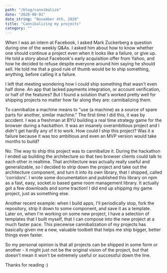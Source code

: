 ```yaml
---
path: "/blog/cannibalize"
date: "2020-08-01"
date_string: "November 4th, 2020"
title: "Cannibalizing my projects"
category: ""
---
```


When I was an intern at Facebook, I asked Mark Zuckerberg a question during one of the weekly Q&As. I asked him about how to know whether one should continue a project even when it looks like a failure, or give up. He told a story about Facebook's early acquisition offer from Yahoo, and how he decided to refuse despite everyone around him saying he should sell. He told me that a good rule of thumb would be to ship something, anything, before calling it a failure.

I left that meeting wondering how I could ship something that wasn't even half done. An app that lacked payments integration, or account verification, or half of the features? But I found a solution that's worked pretty well for shipping projects no matter how far along they are: cannibalizing them.

To cannibalize a machine means to "use (a machine) as a source of spare parts for another, similar machine." The first time I did this, it was by accident. I was a freshman at BYU building a real time strategy game for the browser during a hackathon. It was an insanely overambitious project and I didn't get hardly any of it to work. How could I ship this project? Was it a failure because it was too ambitious and even an MVP version would take months to build?

No. The way to ship this project was to cannibalize it. During the hackathon I ended up building the architecture so that two browser clients could talk to each other in realtime. That architecture was actually really useful and generalizable, so I decided to strip down the project and take out the architecture component, and turn it into its own library, that I shipped, called 'corridors'. I wrote some documentation and published this library on npm as a fast, easy, socket.io based game room management library. It actually got a few downloads and some traction! I did end up shipping my game project, just as something else.

Another recent example: when I build apps, I'll periodically stop, fork the repository, strip it down to some component, and save it as a template. Later on, when I'm working on some new project, I have a selection of templates that I built myself, that I can compose into the new project at a much faster pace. This piecewise cannibalization of my projects has basically given me a new, valuable toolbelt that helps me ship bigger, better things even faster.

So my personal opinion is that all projects can be shipped in some form or another - it might just not be the original vision of the project, but that doesn't mean it won't be extremely useful or successful down the line.

Thanks for reading :)
